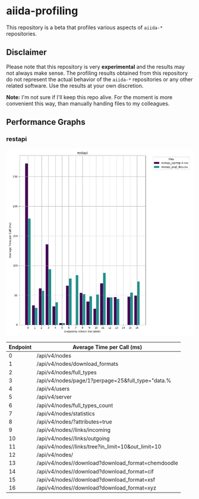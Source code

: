 # aiida-profiling

This repository is a beta that profiles various aspects of `aiida-*` repositories.

## Disclaimer

Please note that this repository is very **experimental** and the results may not always make sense.
The profiling results obtained from this repository do not represent the actual behavior of the `aiida-*` repositories or any other related software. Use the results at your own discretion.

**Note:** I'm not sure if I'll keep this repo alive. For the moment is more convenient this way, than manually handing files to my colleagues.


## Performance Graphs 
### restapi

![](results/performance_graphs/restapi.png)

| Endpoint | Average Time per Call (ms) |
| --- | --- |
| 0 |  /api/v4/nodes |
| 1 |  /api/v4/nodes/download_formats |
| 2 |  /api/v4/nodes/full_types |
| 3 |  /api/v4/nodes/page/1?perpage=25&full_type="data.%|"&orderby=-ctime |
| 4 |  /api/v4/users |
| 5 |  /api/v4/server |
| 6 |  /api/v4/nodes/full_types_count |
| 7 |  /api/v4/nodes/statistics |
| 8 |  /api/v4/nodes/<id>?attributes=true |
| 9 |  /api/v4/nodes/<id>/links/incoming |
| 10 |  /api/v4/nodes/<id>/links/outgoing |
| 11 |  /api/v4/nodes/<id>/links/tree?in_limit=10&out_limit=10 |
| 12 |  /api/v4/nodes/<id> |
| 13 |  /api/v4/nodes/<id>/download?download_format=chemdoodle |
| 14 |  /api/v4/nodes/<id>/download?download_format=cif |
| 15 |  /api/v4/nodes/<id>/download?download_format=xsf |
| 16 |  /api/v4/nodes/<id>/download?download_format=xyz |
